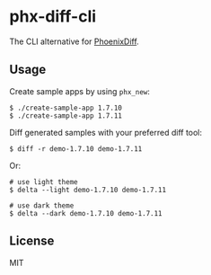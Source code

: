 # phx-diff-cli

The CLI alternative for [PhoenixDiff](https://www.phoenixdiff.org/).

## Usage

Create sample apps by using `phx_new`:

```console
$ ./create-sample-app 1.7.10
$ ./create-sample-app 1.7.11
```

Diff generated samples with your preferred diff tool:

```console
$ diff -r demo-1.7.10 demo-1.7.11
```

Or:

```console
# use light theme
$ delta --light demo-1.7.10 demo-1.7.11

# use dark theme
$ delta --dark demo-1.7.10 demo-1.7.11
```

## License

MIT
